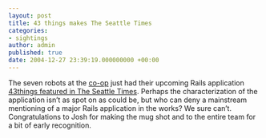 ```yaml
---
layout: post
title: 43 things makes The Seattle Times
categories:
- sightings
author: admin
published: true
date: 2004-12-27 23:39:19.000000000 +00:00
---
```

<p>The seven robots at the <a href="http://www.robotcoop.com">co-op</a> just had their upcoming Rails application <a href="http://seattletimes.nwsource.com/html/businesstechnology/2002131468_btinterface27.html">43things featured in The Seattle Times</a>. Perhaps the characterization of the application isn&#8217;t as spot on as could be, but who can deny a mainstream mentioning of a major Rails application in the works? We sure can&#8217;t. Congratulations to Josh for making the mug shot and to the entire team for a bit of early recognition.</p>